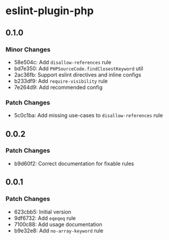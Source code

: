 # eslint-plugin-php

## 0.1.0

### Minor Changes

- 58e504c: Add `disallow-references` rule
- bd7e350: Add `PHPSourceCode.findClosestKeyword` util
- 2ac36fb: Support eslint directives and inline configs
- b233df9: Add `require-visibility` rule
- 7e264d9: Add recommended config

### Patch Changes

- 5c0c1ba: Add missing use-cases to `disallow-references` rule

## 0.0.2

### Patch Changes

- b9d60f2: Correct documentation for fixable rules

## 0.0.1

### Patch Changes

- 623cbb5: Initial version
- 9df6732: Add `eqeqeq` rule
- 7100c88: Add usage documentation
- b9e32e8: Add `no-array-keyword` rule
